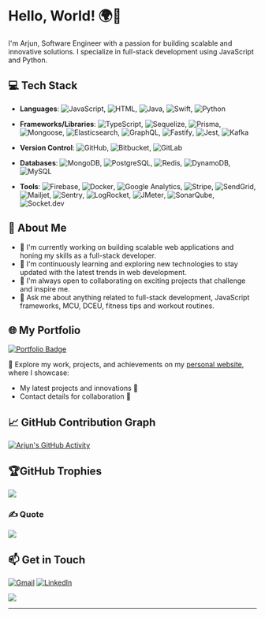 
# Hello, World! 🌍👋
I'm Arjun, Software Engineer with a passion for building scalable and innovative solutions. I specialize in full-stack development using JavaScript and Python.

## 💻 Tech Stack

- **Languages**: ![JavaScript](https://img.shields.io/badge/JavaScript-F7DF1E?logo=javascript&logoColor=black), ![HTML](https://img.shields.io/badge/HTML-E34F26?logo=html5&logoColor=white), ![Java](https://img.shields.io/badge/Java-007396?logo=java&logoColor=white), ![Swift](https://img.shields.io/badge/Swift-FA7343?logo=swift&logoColor=white), ![Python](https://img.shields.io/badge/Python-3776AB?logo=python&logoColor=white)

- **Frameworks/Libraries**: ![TypeScript](https://img.shields.io/badge/TypeScript-3178C6?logo=typescript&logoColor=white), ![Sequelize](https://img.shields.io/badge/Sequelize-52B0E7?logo=sequelize&logoColor=white), ![Prisma](https://img.shields.io/badge/Prisma-2D3748?logo=prisma&logoColor=white), ![Mongoose](https://img.shields.io/badge/Mongoose-880000?logo=mongoose&logoColor=white), ![Elasticsearch](https://img.shields.io/badge/Elasticsearch-005571?logo=elasticsearch&logoColor=white), ![GraphQL](https://img.shields.io/badge/GraphQL-E10098?logo=graphql&logoColor=white), ![Fastify](https://img.shields.io/badge/Fastify-000000?logo=fastify&logoColor=white), ![Jest](https://img.shields.io/badge/Jest-C21325?logo=jest&logoColor=white), ![Kafka](https://img.shields.io/badge/Apache%20Kafka-231F20?logo=apachekafka&logoColor=white)

- **Version Control**: ![GitHub](https://img.shields.io/badge/GitHub-181717?logo=github&logoColor=white), ![Bitbucket](https://img.shields.io/badge/Bitbucket-0052CC?logo=bitbucket&logoColor=white), ![GitLab](https://img.shields.io/badge/GitLab-FC6D26?logo=gitlab&logoColor=white)

- **Databases**: ![MongoDB](https://img.shields.io/badge/MongoDB-47A248?logo=mongodb&logoColor=white), ![PostgreSQL](https://img.shields.io/badge/PostgreSQL-336791?logo=postgresql&logoColor=white), ![Redis](https://img.shields.io/badge/Redis-DC382D?logo=redis&logoColor=white), ![DynamoDB](https://img.shields.io/badge/AWS%20DynamoDB-4053D6?logo=amazondynamodb&logoColor=white), ![MySQL](https://img.shields.io/badge/MySQL-4479A1?logo=mysql&logoColor=white)

- **Tools**: ![Firebase](https://img.shields.io/badge/Firebase-FFCA28?logo=firebase&logoColor=black), ![Docker](https://img.shields.io/badge/Docker-2496ED?logo=docker&logoColor=white), ![Google Analytics](https://img.shields.io/badge/Google%20Analytics-E37400?logo=googleanalytics&logoColor=white), ![Stripe](https://img.shields.io/badge/Stripe-008CDD?logo=stripe&logoColor=white), ![SendGrid](https://img.shields.io/badge/SendGrid-0080FF?logo=sendgrid&logoColor=white), ![Mailjet](https://img.shields.io/badge/Mailjet-FFD700?logo=mailjet&logoColor=black), ![Sentry](https://img.shields.io/badge/Sentry-362D59?logo=sentry&logoColor=white), ![LogRocket](https://img.shields.io/badge/LogRocket-6633FF?logo=logrocket&logoColor=white), ![JMeter](https://img.shields.io/badge/JMeter-D22128?logo=apachejmeter&logoColor=white), ![SonarQube](https://img.shields.io/badge/SonarQube-4E9BCD?logo=sonarqube&logoColor=white), ![Socket.dev](https://img.shields.io/badge/Socket.dev-000000?logo=socketdotio&logoColor=white)


## 🚀 About Me

- 🔭 I'm currently working on building scalable web applications and honing my skills as a full-stack developer.
- 🌱 I'm continuously learning and exploring new technologies to stay updated with the latest trends in web development.
- 👯 I'm always open to collaborating on exciting projects that challenge and inspire me.
- 💬 Ask me about anything related to full-stack development, JavaScript frameworks, MCU, DCEU, fitness tips and workout routines.

<!-- - 📫 You can reach me at: [arjuntpnambiar@gmail.com](mailto:arjuntpnambiar@gmail.com) -->
<!--## 📈 GitHub Stats
![](https://github-readme-streak-stats.herokuapp.com/?user=Arjun-tp&theme=dark&hide_border=true)<br/>
-->

## 🌐 My Portfolio
[![Portfolio Badge](https://img.shields.io/badge/Visit-My%20Portfolio-blue?style=for-the-badge&logo=internet-explorer)](https://www.arjuntp.com)

🔗 Explore my work, projects, and achievements on my [personal website](https://www.arjuntp.com), where I showcase:  
- My latest projects and innovations 🚀  
- Contact details for collaboration 🤝

## 📈 GitHub Contribution Graph  
[![Arjun's GitHub Activity](https://github-readme-activity-graph.vercel.app/graph?username=Arjun-tp&theme=github-dark&hide_border=true)](https://github.com/Arjun-tp)

## 🏆GitHub Trophies
![](https://github-profile-trophy.vercel.app/?username=Arjun-tp&theme=onedark&no-frame=true&no-bg=false&margin-w=4)
<!--
## 📈 GitHub Stats

![Arjun's GitHub Stats](https://github-readme-stats.vercel.app/api?username=Arjun-tp&show_icons=true&theme=light)
-->


### ✍️ Quote
![](https://quotes-github-readme.vercel.app/api?type=horizontal&theme=gruvbox)

## 📫 Get in Touch

[![Gmail](https://img.icons8.com/color/48/000000/gmail.png)](mailto:arjuntpnambiar@gmail.com) [](mailto:arjuntpnambiar@gmail.com) 
[![LinkedIn](https://img.icons8.com/color/48/000000/linkedin.png)](https://www.linkedin.com/in/arjun-tp)

[![](https://visitcount.itsvg.in/api?id=Arjun-tp&icon=0&color=0)](https://visitcount.itsvg.in)
<!--
- Email: arjuntpnambiar@gmail.com
- LinkedIn: [linkedin.com/in/arjun-tp](https://www.linkedin.com/in/arjun-tp)
-->

---

